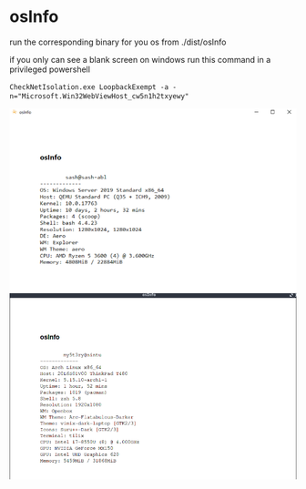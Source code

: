 # osInfo

run the corresponding binary for you os from ./dist/osInfo

if you only can see a blank screen on windows run this command in a privileged powershell

```
CheckNetIsolation.exe LoopbackExempt -a -n="Microsoft.Win32WebViewHost_cw5n1h2txyewy"
```

![Screenshot](resources/screenshots/1.png)
![Screenshot](resources/screenshots/2.png)

